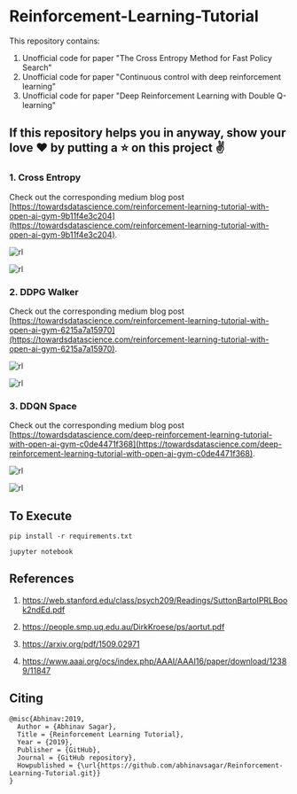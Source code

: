 # Reinforcement-Learning-Tutorial

This repository contains:

1. Unofficial code for paper "The Cross Entropy Method for Fast Policy Search"
2. Unofficial code for paper "Continuous control with deep reinforcement learning"
3. Unofficial code for paper "Deep Reinforcement Learning with Double Q-learning"

## If this repository helps you in anyway, show your love :heart: by putting a :star: on this project :v:

### 1. Cross Entropy

Check out the corresponding medium blog post [https://towardsdatascience.com/reinforcement-learning-tutorial-with-open-ai-gym-9b11f4e3c204](https://towardsdatascience.com/reinforcement-learning-tutorial-with-open-ai-gym-9b11f4e3c204).

![rl](rl1.png)

![rl](ct1.gif)

### 2. DDPG Walker

Check out the corresponding medium blog post [https://towardsdatascience.com/reinforcement-learning-tutorial-with-open-ai-gym-6215a7a15970](https://towardsdatascience.com/reinforcement-learning-tutorial-with-open-ai-gym-6215a7a15970).

![rl](rl3.png)

![rl](ct2.gif)

### 3. DDQN Space

Check out the corresponding medium blog post [https://towardsdatascience.com/deep-reinforcement-learning-tutorial-with-open-ai-gym-c0de4471f368](https://towardsdatascience.com/deep-reinforcement-learning-tutorial-with-open-ai-gym-c0de4471f368).

![rl](rl6.png)

![rl](space.png)

## To Execute

`pip install -r requirements.txt`

`jupyter notebook`

## References

1. https://web.stanford.edu/class/psych209/Readings/SuttonBartoIPRLBook2ndEd.pdf

2. https://people.smp.uq.edu.au/DirkKroese/ps/aortut.pdf

3. https://arxiv.org/pdf/1509.02971

4. https://www.aaai.org/ocs/index.php/AAAI/AAAI16/paper/download/12389/11847

## Citing

```
@misc{Abhinav:2019,
  Author = {Abhinav Sagar},
  Title = {Reinforcement Learning Tutorial},
  Year = {2019},
  Publisher = {GitHub},
  Journal = {GitHub repository},
  Howpublished = {\url{https://github.com/abhinavsagar/Reinforcement-Learning-Tutorial.git}}
}
```
